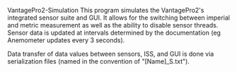 VantagePro2-Simulation
This program simulates the VantagePro2's integrated sensor suite and GUI. It allows for the switching between imperial and metric
measurement as well as the ability to disable sensor threads. Sensor data is updated at intervals determined by the documentation
(eg Anemometer updates every 3 seconds).

Data transfer of data values between sensors, ISS, and GUI is done via serialization files (named in the convention of "[Name]_S.txt").

